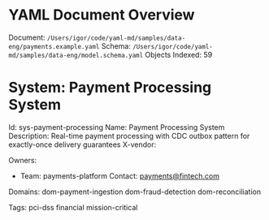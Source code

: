 # YAML Document Overview
Document: `/Users/igor/code/yaml-md/samples/data-eng/payments.example.yaml`
Schema: `/Users/igor/code/yaml-md/samples/data-eng/model.schema.yaml`
Objects Indexed: 59

<a id="sys-payment-processing"></a>
# System: Payment Processing System

Id: sys-payment-processing
Name: Payment Processing System
Description: Real-time payment processing with CDC outbox pattern for exactly-once delivery guarantees
X-vendor: 

Owners:
- Team: payments-platform Contact: payments@fintech.com

Domains: dom-payment-ingestion dom-fraud-detection dom-reconciliation

Tags: pci-dss financial mission-critical